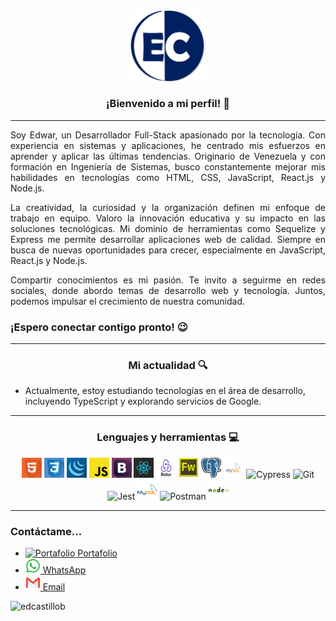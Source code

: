 

  
<div align="center">
  <img src="https://raw.githubusercontent.com/edcastillob/Countries-ProyectoIndividual/main/client/src/assets/ec.png" width="120"> 
</div>

<div align="justify">
  <h3 align="center">¡Bienvenido a mi perfil! 👋</h3>
  <hr />
  <p>Soy Edwar, un Desarrollador Full-Stack apasionado por la tecnología. Con experiencia en sistemas y aplicaciones, he centrado mis esfuerzos en aprender y aplicar las últimas tendencias. Originario de Venezuela y con formación en Ingeniería de Sistemas, busco constantemente mejorar mis habilidades en tecnologías como HTML, CSS, JavaScript, React.js y Node.js.</p>

  <p>La creatividad, la curiosidad y la organización definen mi enfoque de trabajo en equipo. Valoro la innovación educativa y su impacto en las soluciones tecnológicas. Mi dominio de herramientas como Sequelize y Express me permite desarrollar aplicaciones web de calidad. Siempre en busca de nuevas oportunidades para crecer, especialmente en JavaScript, React.js y Node.js.</p>

  <p>Compartir conocimientos es mi pasión. Te invito a seguirme en redes sociales, donde abordo temas de desarrollo web y tecnología. Juntos, podemos impulsar el crecimiento de nuestra comunidad.</p>

  <h3>¡Espero conectar contigo pronto! 😉</h3>
</div>

<hr />

<h3 align="center">Mi actualidad 🔍</h3>
<ul>
  <li>Actualmente, estoy estudiando tecnologías en el área de desarrollo, incluyendo TypeScript y explorando servicios de Google.</li>
</ul>
<hr />
<h3 align="center">Lenguajes y herramientas 💻</h3>
<div align="center">
  <img title="Html" width="32" height="32" src="https://raw.githubusercontent.com/edcastillob/My_Firts_Portafolio/0be69f5962cc338cbb2cc67d4fd7e0172ae68baf/assets/icons/html.svg" alt="html">
  <img title="Css" width="32" height="32" src="https://raw.githubusercontent.com/edcastillob/My_Firts_Portafolio/0be69f5962cc338cbb2cc67d4fd7e0172ae68baf/assets/icons/css.svg" alt="css">
  <img title="JQuery" width="32" height="32" src="https://raw.githubusercontent.com/edcastillob/My_Firts_Portafolio/0be69f5962cc338cbb2cc67d4fd7e0172ae68baf/assets/icons/jquery.svg" alt="jquery">
  <img title="JavaScript" width="32" height="32" src="https://raw.githubusercontent.com/edcastillob/My_Firts_Portafolio/0be69f5962cc338cbb2cc67d4fd7e0172ae68baf/assets/icons/Javascript.png" alt="javascript">
 
  <img title="Bootstrap" width="32" height="32" src="https://raw.githubusercontent.com/edcastillob/My_Firts_Portafolio/0be69f5962cc338cbb2cc67d4fd7e0172ae68baf/assets/icons/bootstrap.svg" alt="bootstrap">
  <img title="React" width="32" height="32" src="https://raw.githubusercontent.com/edcastillob/My_Firts_Portafolio/0be69f5962cc338cbb2cc67d4fd7e0172ae68baf/assets/icons/react.svg" alt="react">
  <img title="Redux" width="32" height="32" src="https://raw.githubusercontent.com/edcastillob/My_Firts_Portafolio/0be69f5962cc338cbb2cc67d4fd7e0172ae68baf/assets/icons/Redux.png" alt="redux">
  <img title="Fireworks" width="32" height="32" src="https://raw.githubusercontent.com/edcastillob/My_Firts_Portafolio/0be69f5962cc338cbb2cc67d4fd7e0172ae68baf/assets/icons/fireworks.png" alt="fireworks">
  <img title="Postgresql" width="32" height="32" src="https://raw.githubusercontent.com/edcastillob/My_Firts_Portafolio/0be69f5962cc338cbb2cc67d4fd7e0172ae68baf/assets/icons/Postgresql.png" alt="Postgresql">
  <img title="Mysql" width="32" height="32" src="https://raw.githubusercontent.com/edcastillob/My_Firts_Portafolio/0be69f5962cc338cbb2cc67d4fd7e0172ae68baf/assets/icons/mysql.svg" alt="mysql">
<img title="Cypress" width="32" height="32" src="https://raw.githubusercontent.com/simple-icons/simple-icons/6e46ec1fc23b60c8fd0d2f2ff46db82e16dbd75f/icons/cypress.svg" alt="Cypress">
<img title="Git" width="32" height="32" src="https://www.vectorlogo.zone/logos/git-scm/git-scm-icon.svg" alt="Git">
<img title="Jest" width="32" height="32" src="https://www.vectorlogo.zone/logos/jestjsio/jestjsio-icon.svg" alt="Jest">

<img title="MySql" width="32" height="32" src="https://raw.githubusercontent.com/devicons/devicon/master/icons/mysql/mysql-original-wordmark.svg" alt="MySql">
<img title="Postman" width="32" height="32" src="https://www.vectorlogo.zone/logos/getpostman/getpostman-icon.svg" alt="Postman">
<img title="NodeJs" width="32" height="32" src="https://raw.githubusercontent.com/devicons/devicon/master/icons/nodejs/nodejs-original-wordmark.svg" alt="NodeJs">
  
</div>

-----

### Contáctame...

<ul>
  <li>
    <a href="https://edwarcastillo.netlify.app/" target="_blank" rel="noopener noreferrer">
      <img src="http://3.bp.blogspot.com/-QKI3jaDBjww/VUaJSdCgvWI/AAAAAAAADz4/vBZ8Y4DYgFk/s1600/image_gallery.png" alt="Portafolio" width="24" />
      Portafolio
    </a>
  </li>
  <li>
    <a href="https://wa.me/584145994073" target="_blank" rel="noopener noreferrer">
      <img src="https://raw.githubusercontent.com/edcastillob/SurveyApp/main/client/src/assets/whatsaap.png" alt="WhatsApp" width="24" />
      WhatsApp
    </a>
  </li>
  <li>
    <a href="mailto:edwar.castillo@gmail.com" target="_blank" rel="noopener noreferrer">
      <img src="https://raw.githubusercontent.com/edcastillob/SurveyApp/main/client/src/assets/email.png" alt="Email" width="24" />
      Email
    </a>
  </li>
</ul>
<p align="left"> <img src="https://komarev.com/ghpvc/?username=edcastillob&label=Profile%20views&color=0e75b6&style=flat" alt="edcastillob" /> </p>
